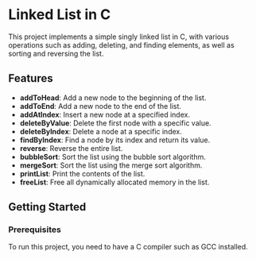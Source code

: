 # Linked List in C

This project implements a simple singly linked list in C, with various operations such as adding, deleting, and finding elements, as well as sorting and reversing the list.

## Features

- **addToHead**: Add a new node to the beginning of the list.
- **addToEnd**: Add a new node to the end of the list.
- **addAtIndex**: Insert a new node at a specified index.
- **deleteByValue**: Delete the first node with a specific value.
- **deleteByIndex**: Delete a node at a specific index.
- **findByIndex**: Find a node by its index and return its value.
- **reverse**: Reverse the entire list.
- **bubbleSort**: Sort the list using the bubble sort algorithm.
- **mergeSort**: Sort the list using the merge sort algorithm.
- **printList**: Print the contents of the list.
- **freeList**: Free all dynamically allocated memory in the list.

## Getting Started

### Prerequisites

To run this project, you need to have a C compiler such as GCC installed.
